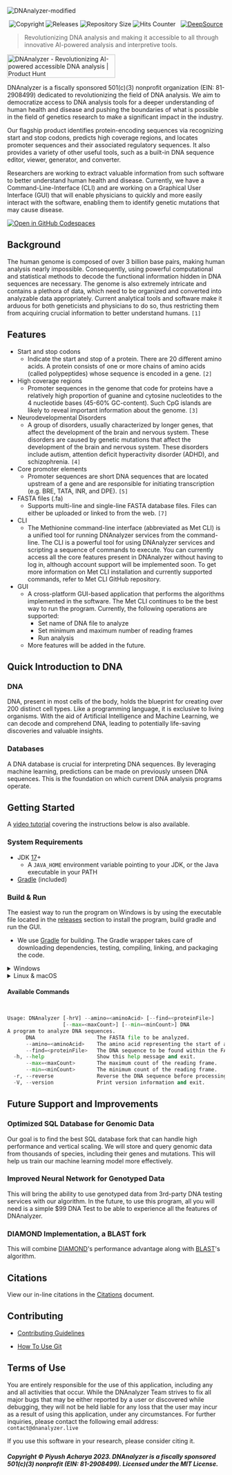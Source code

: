 ![DNAnalyzer-modified](https://user-images.githubusercontent.com/96280466/221687615-698969a1-8d39-4278-aa92-8f713625f165.png)


<p align=center><img src="https://img.shields.io/badge/copyright-2023-blue" alt="Copyright"> <img src="https://img.shields.io/github/v/release/VERISIMILITUDEX/DNAnalyzer" alt="Releases"> <img src="https://img.shields.io/github/repo-size/VerisimilitudeX/DNAnalyzer" alt="Repository Size"> <img src="https://hits.dwyl.com/verisimilitudeX/DNAnalyzer.svg?style=flat" alt="Hits Counter">  <img src="https://github.com/VerisimilitudeX/DNAnalyzer/actions/workflows/gradle.yml/badge.svg" alt=""> 
<a href="https://discord.gg/X3YCvGf2Ug"><img src="https://img.shields.io/discord/1033196198816915516" alt=""></a>
<a href="https://deepsource.io/gh/VerisimilitudeX/DNAnalyzer/?ref=repository-badge}"><img src="https://deepsource.io/gh/VerisimilitudeX/DNAnalyzer.svg/?label=active+issues&amp;show_trend=true&amp;token=9NBX3zsf0IZ3Nii3AApiX1Wa" alt="DeepSource" title="DeepSource"></a></p>

>Revolutionizing DNA analysis and making it accessible to all through innovative AI-powered analysis and interpretive tools.

<a href="https://www.producthunt.com/posts/dnanalyzer?utm_source=badge-featured&utm_medium=badge&utm_souce=badge-dnanalyzer" target="_blank"><img src="https://api.producthunt.com/widgets/embed-image/v1/featured.svg?post_id=401710&theme=dark" alt="DNAnalyzer - Revolutionizing&#0032;AI&#0045;powered&#0032;accessible&#0032;DNA&#0032;analysis | Product Hunt" style="width: 250px; height: 54px;" width="250" height="54" /></a>

DNAnalyzer is a fiscally sponsored 501(c)(3) nonprofit organization (EIN: 81-2908499) dedicated to revolutionizing the field of DNA analysis. We aim to democratize access to DNA analysis tools for a deeper understanding of human health and disease and pushing the boundaries of what is possible in the field of genetics research to make a significant impact in the industry.

Our flagship product identifies protein-encoding sequences via recognizing start and stop codons, predicts high coverage regions, and locates promoter sequences and their associated regulatory sequences. It also provides a variety of other useful tools, such as a built-in DNA sequence editor, viewer, generator, and converter.

Researchers are working to extract valuable information from such software to better understand human health and disease. Currently, we have a Command-Line-Interface (CLI) and are working on a Graphical User Interface (GUI) that will enable physicians to quickly and more easily interact with the software, enabling them to identify genetic mutations that may cause disease.

[![Open in GitHub Codespaces](https://github.com/codespaces/badge.svg)](https://github.com/codespaces/new?hide_repo_select=true&ref=main&repo=519909104&machine=largePremiumLinux&location=WestUs&skip_quickstart=true&geo=UsWest)

## Background

The human genome is composed of over 3 billion base pairs, making human analysis nearly impossible. Consequently, using powerful computational and statistical methods to decode the functional information hidden in DNA sequences are necessary. The genome is also extremely intricate and contains a plethora of data, which need to be organized and converted into analyzable data appropriately. Current analytical tools and software make it arduous for both geneticists and physicians to do so, thus restricting them from acquiring crucial information to better understand humans. `[1]`

## Features

* Start and stop codons
  * Indicate the start and stop of a protein. There are 20 different amino acids. A protein consists of one or more chains of amino acids (called polypeptides) whose sequence is encoded in a gene. `[2]`
* High coverage regions
  * Promoter sequences in the genome that code for proteins have a relatively high proportion of guanine and cytosine nucleotides to the 4 nucleotide bases (45-60% GC-content). Such CpG islands are likely to reveal important information about the genome. `[3]`
* Neurodevelopmental Disorders
  * A group of disorders, usually characterized by longer genes, that affect the development of the brain and nervous
                        system. These disorders are caused by genetic mutations that affect the development of the
                        brain and nervous system. These disorders include autism, attention deficit hyperactivity
                        disorder (ADHD), and schizophrenia. `[4]`
* Core promoter elements
  * Promoter sequences are short DNA sequences that are located upstream of a gene and are responsible for initiating transcription (e.g. BRE, TATA, INR, and DPE). `[5]`
* FASTA files (.fa)
  * Supports multi-line and single-line FASTA database files. Files can either be uploaded or linked to from the web. `[7]`
* CLI
  * The Methionine command-line interface (abbreviated as Met CLI) is a unified tool for running DNAnalyzer services from the command-line. The CLI is a powerful tool for using DNAnalyzer services and scripting a sequence of commands to execute. You can currently access all the core features present in DNAnalyzer without having to log in, although account support will be implemented soon. To get more information on Met CLI installation and currently supported commands, refer to Met CLI GitHub repository.
* GUI
  * A cross-platform GUI-based application that performs the algorithms implemented in the software. The Met CLI continues to be the best way to run the program. Currently, the following operations are supported:
    * Set name of DNA file to analyze
    * Set minimum and maximum number of reading frames
    * Run analysis
  * More features will be added in the future.

## Quick Introduction to DNA

### DNA

DNA, present in most cells of the body, holds the blueprint for creating over 200 distinct cell types. Like a programming language, it is exclusive to living organisms. With the aid of Artificial Intelligence and Machine Learning, we can decode and comprehend DNA, leading to potentially life-saving discoveries and valuable insights.

### Databases

A DNA database is crucial for interpreting DNA sequences. By leveraging machine learning, predictions can be made on previously unseen DNA sequences. This is the foundation on which current DNA analysis programs operate.

## Getting Started

A [video tutorial](https://youtu.be/dOwkInn6eDw) covering the instructions below is also available.

### System Requirements

* JDK [17](https://www.oracle.com/java/technologies/downloads/#jdk17-windows)+
   * A `JAVA_HOME` environment variable pointing to your JDK, or the Java executable in your PATH
* [Gradle](https://gradle.org/install/) (included)

### Build & Run

The easiest way to run the program on Windows is by using the executable file located in the [releases](https://github.com/VerisimilitudeX/DNAnalyzer/releases/latest) section to install the program, build gradle and run the GUI.

* We use [Gradle](https://gradle.org) for building. The Gradle wrapper takes care of downloading dependencies, testing, compiling, linking, and packaging the code.
<details>

<summary>Windows</summary>

The easiest way to run the program on Windows is by using the executable file located in the [releases](https://github.com/VerisimilitudeX/DNAnalyzer/releases/latest) section to install the program, build gradle and run the GUI.

```pwsh
.\gradlew build
```

### Usage

```pwsh
<executable> <arguments>
```

#### Executable

```pwsh
java -jar build/libs/DNAnalyzer.jar
```

#### Arguments

DNAnalyzer uses CLI arguments instead of `stdin`. For example, you can do:

```pwsh
assets/dna/random/dnalong.fa --amino=arg --min=16450 --max=520218 -r
```

### Example

```pwsh
java -jar build/libs/DNAnalyzer.jar assets/dna/random/dnalong.fa --amino=ser --min=16450 --max=520218 -r
```

#### Gradle Run

If you prefer, you can also run it directly from Gradle:

```pwsh
.\gradlew run --args="assets/dna/random/dnalong.fa --amino=ser --min=10 --max=100"
```

#### GUI

DNAnalyzer also comes with a (very basic) GUI; to start DNAnalyzer with the GUI, run:

```pwsh
.\gradlew run --args="--gui assets/dna/random/dnalong.fa"
```

Then:

* Enter the file name of the DNA file in the text field
* Set min and max
* Click analyze

* Note: Ensure you have Java [17](https://www.oracle.com/java/technologies/downloads/#java17) or higher installed and a `JAVA_HOME` path variable set for the program to function correctly!


The results of your analysis will be shown in the right pane.

</details>

<details>
      <summary>Linux & macOS</summary>


### DNAnalyzer & Java Download

To run DNAnaylzer on Linux, you'll need to download the DNAnalyzer source code and download and install Java 17.

First, download the zip or tar.gz file from [DNAnalyzer releases](https://github.com/VerisimilitudeX/DNAnalyzer/releases/latest) and unzip it using the native utility. 

Then, download [Java 17](https://www.oracle.com/ca-en/java/technologies/downloads/#java17), find the download at https://www.oracle.com/ca-en/java/technologies/downloads/#java17, ensure you choose the Linux option and get the one for your correct processor architecture.

### Java installation

```bash
wget https://download.oracle.com/java/17/latest/jdk-17_linux-x64_bin.tar.gz
```
Next, unzip it.

```bash
tar -xvzf jdk-17_linux-x64_bin.tar.gz
```
Then map the `JAVA_HOME` path. Fill it in with your JAVA directory where JAVA is unzipped.
```bash
export JAVA_HOME="{YOUR JAVA DIRECTORY HERE}/jdk-17.0.7" && export PATH=$JAVA_HOME/bin:$PATH
```
<details>
<summary>Example of a full path command.</summary>

```bash
export JAVA_HOME="/workspaces/DNAnalyzer/jdk-17.0.7"
```

</details>

```bash
./gradlew build
```
If you see `Task :compileJava FAILED`, the program cannot find your Java installation. You may need to export your JAVA_HOME path again.

### Usage

```bash
<executable> <arguments>
```

#### Executable

```pwsh
java -jar build/libs/DNAnalyzer.jar
```

#### Arguments

DNAnalyzer uses CLI arguments instead of `stdin`. For example, you can do:

```bash
assets/dna/random/dnalong.fa --amino=arg --min=16450 --max=520218 -r
```

### Example

```pwsh
java -jar build/libs/DNAnalyzer.jar assets/dna/random/dnalong.fa --amino=ser --min=16450 --max=520218 -r
```

#### Gradle Run

If you prefer, you can also run it directly from Gradle:

```pwsh
./gradlew run --args="assets/dna/random/dnalong.fa --amino=ser --min=10 --max=100"
```

#### GUI

DNAnalyzer also comes with a (very basic) GUI; to start DNAnalyzer with the GUI, run:

```pwsh
./gradlew run --args="--gui assets/dna/random/dnalong.fa"
```

Then:

* Enter the file name of the DNA file in the text field
* Set min and max
* Click analyze


The results of your analysis will be shown in the right pane.
</details>



#### Available Commands

```py


Usage: DNAnalyzer [-hrV] --amino=<aminoAcid> [--find=<proteinFile>]
                  [--max=<maxCount>] [--min=<minCount>] DNA
A program to analyze DNA sequences.
      DNA                    The FASTA file to be analyzed.
      --amino=<aminoAcid>    The amino acid representing the start of a gene.
      --find=<proteinFile>   The DNA sequence to be found within the FASTA file.
  -h, --help                 Show this help message and exit.
      --max=<maxCount>       The maximum count of the reading frame.
      --min=<minCount>       The minimum count of the reading frame.
  -r, --reverse              Reverse the DNA sequence before processing.
  -V, --version              Print version information and exit.
```

## Future Support and Improvements

### Optimized SQL Database for Genomic Data
 
Our goal is to find the best SQL database fork that can handle high performance and vertical scaling. We will store and query genomic data from thousands of species, including their genes and mutations. This will help us train our machine learning model more effectively.

### Improved Neural Network for Genotyped Data

This will bring the ability to use genotyped data from 3rd-party DNA testing services with our algorithm. In the future, to use this program, all you will need is a simple $99 DNA Test to be able to experience all the features of DNAnalyzer.

### DIAMOND Implementation, a BLAST fork

This will combine [DIAMOND](https://github.com/bbuchfink/diamond)'s performance advantage along with [BLAST](https://blast.ncbi.nlm.nih.gov/Blast.cgi")'s algorithm.

## Citations

View our in-line citations in the [Citations](docs/citations.md) document.

## Contributing

* [Contributing Guidelines](https://github.com/VerisimilitudeX/DNAnalyzer/blob/main/docs/Contribution%20Guideline/Contribution_Guideline.md)

* [How To Use Git](https://github.com/VerisimilitudeX/DNAnalyzer/blob/main/docs/contributing/CONTRIBUTING.md)

## Terms of Use

You are entirely responsible for the use of this application, including any and all activities that occur. While the DNAnalyzer Team strives to fix all major bugs that may be either reported by a user or discovered while debugging, they will not be held liable for any loss that the user may incur as a result of using this application, under any circumstances. For further inquiries, please contact the following email address: `contact@dnanalyzer.live`

If you use this software in your research, please consider citing it.

##### Copyright © Piyush Acharya 2023. DNAnalyzer is a fiscally sponsored 501(c)(3) nonprofit (EIN: 81-2908499). Licensed under the MIT License.
